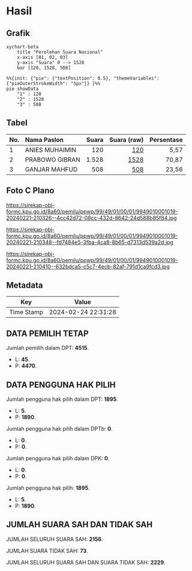 # Hasil

## Grafik

```mermaid
xychart-beta
    title "Perolehan Suara Nasional"
    x-axis [01, 02, 03]
    y-axis "Suara" 0 --> 1528
    bar [120, 1528, 508]
```

```mermaid
%%{init: {"pie": {"textPosition": 0.5}, "themeVariables": {"pieOuterStrokeWidth": "5px"}} }%%
pie showData
    "1" : 120
    "2" : 1528
    "3" : 508
```

## Tabel

| No. | Nama Paslon    | Suara | Suara (raw) | Persentase |
|:--- |:-------------- | -----:| -----------:| ----------:|
| 1   | ANIES MUHAIMIN | 120   | [120][p-1]  | 5,57       |
| 2   | PRABOWO GIBRAN | 1.528 | [1528][p-2] | 70,87      |
| 3   | GANJAR MAHFUD  | 508   | [508][p-3]  | 23,56      |


[p-1]: https://github.com/gigit-pemilu/pemilu-2024/blob/main/pilpres/hitung-suara/sub/99-luar-negeri/sub/49-hong-kong-republik-rakyat-tiongkok/sub/01-hong-kong-republik-rakyat-tiongkok/sub/0001-hong-kong-republik-rakyat-tiongkok/sub/019-pos-015/sub/paslon-1.txt
[p-2]: https://github.com/gigit-pemilu/pemilu-2024/blob/main/pilpres/hitung-suara/sub/99-luar-negeri/sub/49-hong-kong-republik-rakyat-tiongkok/sub/01-hong-kong-republik-rakyat-tiongkok/sub/0001-hong-kong-republik-rakyat-tiongkok/sub/019-pos-015/sub/paslon-2.txt
[p-3]: https://github.com/gigit-pemilu/pemilu-2024/blob/main/pilpres/hitung-suara/sub/99-luar-negeri/sub/49-hong-kong-republik-rakyat-tiongkok/sub/01-hong-kong-republik-rakyat-tiongkok/sub/0001-hong-kong-republik-rakyat-tiongkok/sub/019-pos-015/sub/paslon-3.txt

## Foto C Plano

https://sirekap-obj-formc.kpu.go.id/8a60/pemilu/ppwp/99/49/01/00/01/9949010001019-20240221-210326--4cc42d72-08cc-432d-8642-24d588b85f84.jpg

https://sirekap-obj-formc.kpu.go.id/8a60/pemilu/ppwp/99/49/01/00/01/9949010001019-20240221-210348--fd7484e5-3fba-4ca8-8b65-d7313d539a2d.jpg

https://sirekap-obj-formc.kpu.go.id/8a60/pemilu/ppwp/99/49/01/00/01/9949010001019-20240221-210410--632bdca5-c5c7-4ecb-82af-791d1ca9fcd3.jpg


## Metadata

| Key        | Value               |
| ---------- | ------------------- |
| Time Stamp | 2024-02-24 22:31:28 |


## DATA PEMILIH TETAP

Jumlah pemilih dalam DPT: **4515**.
 * L: **45**.
 * P: **4470**.

## DATA PENGGUNA HAK PILIH

Jumlah pengguna hak pilih dalam DPT: **1895**.
 * L: **5**.
 * P: **1890**.

Jumlah pengguna hak pilih dalam DPTb: **0**.
 * L: **0**.
 * P: **0**.

Jumlah pengguna hak pilih dalam DPK: **0**.
 * L: **0**.
 * P: **0**.

Jumlah pengguna hak pilih: **1895**.
 * L: **5**.
 * P: **1890**.

## JUMLAH SUARA SAH DAN TIDAK SAH

JUMLAH SELURUH SUARA SAH: **2156**.

JUMLAH SUARA TIDAK SAH: **73**.

JUMLAH SELURUH SUARA SAH DAN SUARA TIDAK SAH: **2229**.


